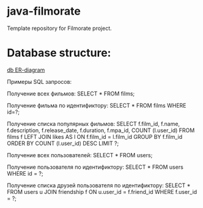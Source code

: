 # java-filmorate
Template repository for Filmorate project.

# Database structure:
[db ER-diagram](https://github.com/Katibat/java-filmorate/blob/add-database/ER-diagram.png)

Примеры SQL запросов:

Получение всех фильмов:
SELECT * 
FROM films;

Получение фильма по идентификтору:
SELECT * 
FROM films 
WHERE id=?;

Получение списка популярных фильмов:
SELECT f.film_id,
f.name,
f.description,
f.release_date,
f.duration,
f.mpa_id,
COUNT (l.user_id)
FROM films f
LEFT JOIN likes AS l ON f.film_id = l.film_id
GROUP BY f.film_id
ORDER BY COUNT (l.user_id) DESC
LIMIT ?;

Получение всех пользователей:
SELECT * 
FROM users;

Получение пользователя по идентификтору:
SELECT * 
FROM users 
WHERE id = ?;

Получение списка друзей пользователя по идентификтору:
SELECT *
FROM users u
JOIN friendship f ON u.user_id = f.friend_id
WHERE f.user_id = ?;